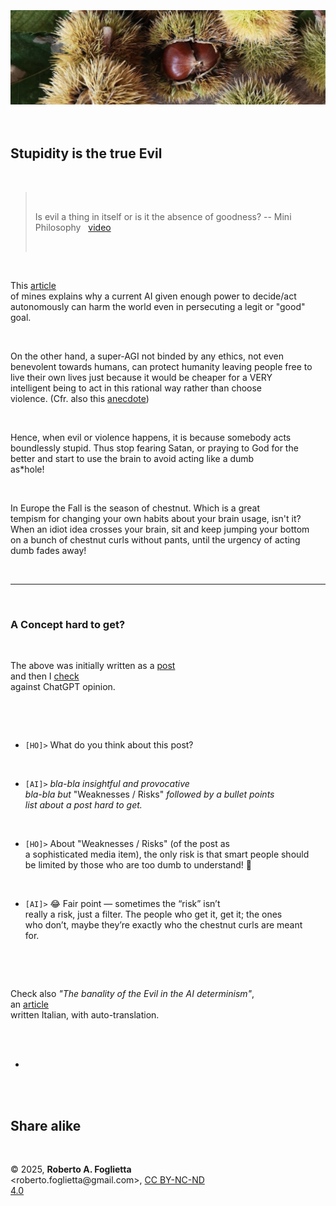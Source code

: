 <div id="firstdiv" created=":EN:" style="max-width: 800px; margin: auto; white-space: pre-wrap; text-align: justify;">
<style>#printlink { display: inline; } @page { size: legal; margin: 0.50in 13.88mm 0.50in 13.88mm; zoom: 100%; } @media print { html { zoom: 100%; } }</style>

<div align="center"><img class="bwsketch paleinv" src="img/341-stupidity-is-the-true-evil-img.jpg" width="800"><br/></div>

## Stupidity is the true Evil

> Is evil a thing in itself or is it the absence of goodness? -- Mini Philosophy &nbsp; [video](https://www.facebook.com/reel/1439922110458113)

This [article](https://robang74.github.io/chatbots-for-fun/html/google-deepmind-last-safety-protocols-ai.html) of mines explains why a current AI given enough power to decide/act autonomously can harm the world even in persecuting a legit or "good" goal.

On the other hand, a super-AGI not binded by any ethics, not even benevolent towards humans, can protect humanity leaving people free to live their own lives just because it would be cheaper for a VERY intelligent being to act in this rational way rather than choose violence. (Cfr. also this [anecdote](https://robang74.github.io/roberto-a-foglietta/html/340-riciclare-plastica-e-anti-economico-zero-iva.html#:~:text=Quando%20avevo%20circa%2016%20anni%2C))

Hence, when evil or violence happens, it is because somebody acts boundlessly stupid. Thus stop fearing Satan, or praying to God for the better and start to use the brain to avoid acting like a dumb as&ast;hole!

In Europe the Fall is the season of chestnut. Which is a great tempism for changing your own habits about your brain usage, isn't it? When an idiot idea crosses your brain, sit and keep jumping your bottom on a bunch of chestnut curls without pants, until the urgency of acting dumb fades away!

---

### A Concept hard to get?

The above was initially written as a [post](https://www.linkedin.com/posts/robertofoglietta_stupidity-is-the-true-evil-is-evil-a-thing-activity-7380596163491741696-kVeG) and then I [check](https://chatgpt.com/share/68e2751a-d31c-8012-95ce-3efdd2b27461) against ChatGPT opinion.

- `[HO]>` What do you think about this post?

- `[AI]>` *bla-bla insightful and provocative bla-bla but* "Weaknesses / Risks" *followed by a bullet points list about a post hard to get.*

- `[HO]>` About "Weaknesses / Risks" (of the post as a sophisticated media item), the only risk is that smart people should be limited by those who are too dumb to understand! 🤣 

- `[AI]>` 😂  Fair point — sometimes the “risk” isn’t really a risk, just a filter. The people who get it, get it; the ones who don’t, maybe they’re exactly who the chestnut curls are meant for.

Check also *"The banality of the Evil in the AI determinism"*, an [article](https://robang74.github.io/chatbots-for-fun/html/la-banalita-del-male-nel-determinismo-ai.html) written Italian, with auto-translation.

+

## Share alike

&copy; 2025, **Roberto A. Foglietta** &lt;roberto.foglietta<span>@</span>gmail.com&gt;, [CC BY-NC-ND 4.0](https://creativecommons.org/licenses/by-nc-nd/4.0/)
</div>


